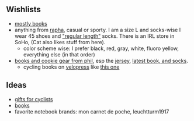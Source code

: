 ## Wishlists

- [mostly books](http://a.co/2rGqfLg)
- anything from  [rapha](http://rapha.cc), casual or sporty. I am a size L and socks-wise I wear 45 shoes and ["regular length"](https://dyzmn8020x6cd.cloudfront.net/sys-master/products/he0/hc7/9155041853470/QCS01XX-base-location-h217-01_LARGE) socks. There is an IRL store in SoHo, (Cat also likes stuff from here).
    - color scheme wise: I prefer black, red, gray, white, fluoro yellow, everything else (in that order)
- [books and cookie gear from phil](http://www.philsfondo.com/shop), esp the [jersey](http://www.philsfondo.com/shop/limited-edition-castelli-cookie-jersey-nch9z), [latest book, and socks](http://www.philsfondo.com/shop/cookie-socks-draft-animals-special).
    - cycling books on [velopress](https://www.velopress.com/category/cycling/) like [this one](https://www.velopress.com/books/reading-the-race/)

## Ideas

- [gifts for cyclists](https://www.youtube.com/watch?v=C9Q9I76aVN0)
- [books](https://www.goodreads.com/user/show/16592835-ilya-kavalerov)
- favorite notebook brands: mon carnet de poche, leuchtturm1917